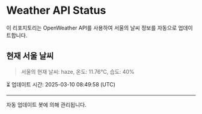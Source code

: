 
# Weather API Status

이 리포지토리는 OpenWeather API를 사용하여 서울의 날씨 정보를 자동으로 업데이트합니다.

## 현재 서울 날씨
> 서울의 현재 날씨: haze, 온도: 11.76°C, 습도: 40%

⏳ 업데이트 시간: 2025-03-10 08:49:58 (UTC)

---
자동 업데이트 봇에 의해 관리됩니다.
